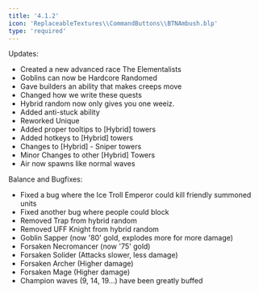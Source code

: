 ```yaml
---
title: '4.1.2'
icon: 'ReplaceableTextures\\CommandButtons\\BTNAmbush.blp'
type: 'required'
---
```

Updates:
 - Created a new advanced race The Elementalists
 - Goblins can now be Hardcore Randomed
 - Gave builders an ability that makes creeps move
 - Changed how we write these quests
 - Hybrid random now only gives you one weeiz.
 - Added anti-stuck ability
 - Reworked Unique
 - Added proper tooltips to [Hybrid] towers
 - Added hotkeys to [Hybrid] towers
 - Changes to [Hybrid] - Sniper towers
 - Minor Changes to other [Hybrid] Towers
 - Air now spawns like normal waves

Balance and Bugfixes:
- Fixed a bug where the Ice Troll Emperor could kill friendly summoned units
- Fixed another bug where people could block
- Removed Trap from hybrid random
- Removed UFF Knight from hybrid random
- Goblin Sapper (now '80' gold, explodes more for more damage)
- Forsaken Necromancer (now '75' gold)
- Forsaken Solider (Attacks slower, less damage)
- Forsaken Archer (Higher damage)
- Forsaken Mage (Higher damage)
- Champion waves (9, 14, 19...) have been greatly buffed
